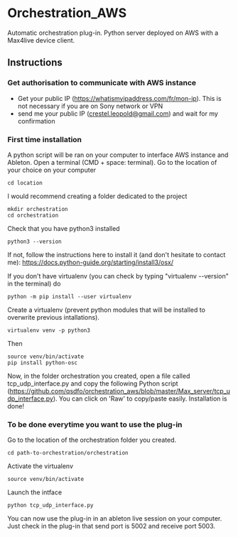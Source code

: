 # Orchestration_AWS

Automatic orchestration plug-in.
Python server deployed on AWS with a Max4live device client.

## Instructions
### Get authorisation to communicate with AWS instance
- Get your public IP (https://whatismyipaddress.com/fr/mon-ip). 
This is not necessary if you are on Sony network or VPN
- send me your public IP (crestel.leopold@gmail.com) and wait for my confirmation

### First time installation
A python script will be ran on your computer to interface AWS instance and Ableton.
Open a terminal (CMD + space: terminal).
Go to the location of your choice on your computer

    cd location
    
I would recommend creating a folder dedicated to the project

    mkdir orchestration
    cd orchestration

Check that you have python3 installed
    
    python3 --version
    
If not, follow the instructions here to install it (and don't hesitate to contact me): https://docs.python-guide.org/starting/install3/osx/
        
If you don't have virtualenv (you can check by typing "virtualenv --version" in the terminal) do

    python -m pip install --user virtualenv
        
Create a virtualenv (prevent python modules that will be installed to overwrite previous intallations).

    virtualenv venv -p python3

Then

    source venv/bin/activate
    pip install python-osc

Now, in the folder orchestration you created, 
open a file called tcp_udp_interface.py and copy the following Python script (https://github.com/qsdfo/orchestration_aws/blob/master/Max_server/tcp_udp_interface.py).
You can click on 'Raw' to copy/paste easily.
Installation is done!

### To be done everytime you want to use the plug-in
Go to the location of the orchestration folder you created.
    
    cd path-to-orchestration/orchestration
    
Activate the virtualenv

    source venv/bin/activate
    
Launch the intface

    python tcp_udp_interface.py

You can now use the plug-in in an ableton live session on your computer. 
Just check in the plug-in that send port is 5002 and receive port 5003.
    
